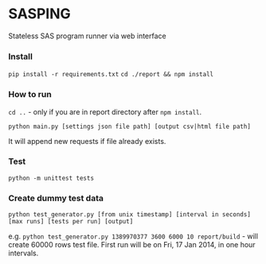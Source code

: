 # SASPING

Stateless SAS program runner via web interface

### Install

`pip install -r requirements.txt`
`cd ./report && npm install`

### How to run
`cd ..` - only if you are in report directory after `npm install`.

`python main.py [settings json file path] [output csv|html file path]`

It will append new requests if file already exists.


### Test
`python -m unittest tests`


### Create dummy test data
`python test_generator.py [from unix timestamp] [interval in seconds] [max runs] [tests per run] [output]`

e.g. `python test_generator.py 1389970377 3600 6000 10 report/build` - will create 60000 rows test file. First run will be on Fri, 17 Jan 2014, in one hour intervals.  
